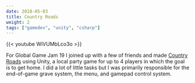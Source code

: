 ```yaml
---
date: 2018-05-03
title: Country Roads
weight: 2
tags: ["gamedev", "unity", "csharp"]
---
```


{{< youtube WiVUMbLco3o >}}

For Global Game Jam 19 I joined up with a few of friends and made [Country Roads](https://v3.globalgamejam.org/2019/games/country-road) using Unity, a local party game for up to 4 players in which the goal is to get home. I did a lot of little tasks but I was primarily responsible for the end-of-game grave system, the menu, and gamepad control system.
